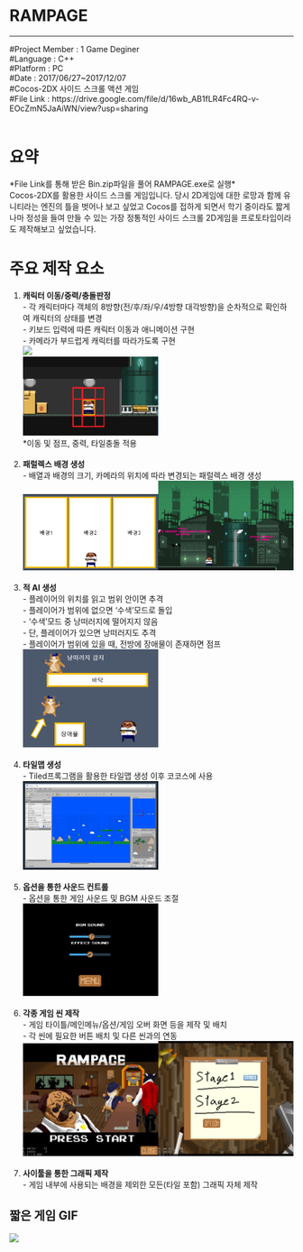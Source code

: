 # RAMPAGE
********************************************************************************************************
<article>
#Project Member : 1 Game Deginer<br>
#Language : C++<br>
#Platform : PC<br>
#Date : 2017/06/27~2017/12/07<br>
#Cocos-2DX 사이드 스크롤 액션 게임<br>
#File Link : https://drive.google.com/file/d/16wb_AB1fLR4Fc4RQ-v-EOcZmN5JaAiWN/view?usp=sharing<br>
</article><br>

<body>
  <h1>요약</h1>
  <div>
    <p>
      *File Link를 통해 받은 Bin.zip파일을 풀어 RAMPAGE.exe로 실행*<br>
      Cocos-2DX를 활용한 사이드 스크롤 게임입니다. 당시 2D게임에 대한 로망과 함께 유니티라는 엔진의 틀을 벗어나 보고 싶었고 Cocos를 접하게 되면서 학기 중이라도 짧게나마 정성을 들여 만들 수 있는 가장 정통적인 사이드 스크롤 2D게임을 프로토타입이라도 제작해보고 싶었습니다.<br>
    </p>
  </div>
  
  <h1>주요 제작 요소</h1>
  <div>
    <ol>
      <li><b>캐릭터 이동/중력/충돌판정</b><br>
      - 각 캐릭터마다 객체의 8방향(전/후/좌/우/4방향 대각방향)을 순차적으로 확인하여 캐릭터의 상태를 변경<br>
      - 키보드 입력에 따른 캐릭터 이동과 애니메이션 구현<br>
      - 카메라가 부드럽게 캐릭터를 따라가도록 구현<br>
      <img src="Image/Movement.gif" width="50%"><br>
      <img src="Image/CharacterCollision.png" width="50%"><br>
      *이동 및 점프, 중력, 타일충돌 적용
      </li>
      <br>
      <li><b>패럴렉스 배경 생성</b><br>
      - 배열과 배경의 크기, 카메라의 위치에 따라 변경되는 패럴렉스 배경 생성<br>
      <img src="Image/Parallax.PNG" width="50%"><img src="Image/BackGround.PNG" width="50%"><br>
      </li>
      <br>
      <li><b>적 AI 생성</b><br>
      - 플레이어의 위치를 읽고 범위 안이면 추격<br>
      - 플레이어가 범위에 없으면 ‘수색’모드로 돌입<br>
      - ‘수색’모드 중 낭떠러지에 떨어지지 않음 <br>
      - 단, 플레이어가 있으면 낭떠러지도 추격<br>
      - 플레이어가 범위에 있을 때, 전방에 장애물이 존재하면 점프<br>
      <img src="Image/AI.PNG" width="50%"><br>
      </li>
      <br>
      <li><b>타일맵 생성</b><br>
      - Tiled프록그램을 활용한 타일맵 생성 이후 코코스에 사용<br>
      <img src="Image/Tiled.png" width="50%"><br>
      </li>
      <br>
      <li><b>옵션을 통한 사운드 컨트롤</b><br>
      - 옵션을 통한 게임 사운드 및 BGM 사운드 조절<br>
      <img src="Image/Option.PNG" width="50%"><br>
      </li>
      <br>
      <li><b>각종 게임 씬 제작</b><br>
      - 게임 타이틀/메인메뉴/옵션/게임 오버 화면 등을 제작 및 배치<br>
      - 각 씬에 필요한 버튼 배치 및 다른 씬과의 연동 <br>
      <img src="Image/Title.PNG" width="50%"><img src="Image/MainMenu.PNG" width="50%"><br>
      </li>
      <br>
      <li><b>사이툴을 통한 그래픽 제작</b><br>
      - 게임 내부에 사용되는 배경을 제외한 모든(타일 포함) 그래픽 자체 제작<br>
      </li>
    </ol>
  </div>
  <h2>짧은 게임 GIF</h2>
  <img src="Image/GamePlay.gif" width="100%"><br>
</body>
